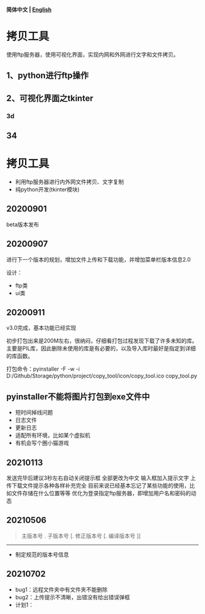 **简体中文 | [English](./readme_en.md)**<br>
# 拷贝工具
使用ftp服务器，使用可视化界面，实现内网和外网进行文字和文件拷贝。

## 1、python进行ftp操作

## 2、可视化界面之tkinter

### 3d

## 34


# 拷贝工具
- 利用ftp服务器进行内外网文件拷贝、文字复制
- 纯python开发(tkinter模块)

## 20200901
beta版本发布

## 20200907
进行下一个版本的规划，增加文件上传和下载功能，并增加菜单栏版本信息2.0

设计：
- ftp类
- ui类

## 20200911
v3.0完成，基本功能已经实现

初步打包出来是200M左右，很纳闷，仔细看打包过程发现下载了许多未知的库。
主要是PIL库，因此删除未使用的库是有必要的，以及导入库时最好是指定到详细的库函数。

打包命令：pyinstaller -F -w -i D:/Github/Storage/python/project/copy_tool/icon/copy_tool.ico copy_tool.py

## pyinstaller不能将图片打包到exe文件中
- 短时间掉线问题
- 日志文件
- 更新日志
- 适配所有环境，比如某个虚拟机
- 有机会写个圈小猫游戏

## 20210113
发送完毕后建议3秒左右自动关闭提示框
全部更改为中文
输入框加入提示文字
上传下载文件提示各种各样补充完全
目前来说已经基本忘记了某些功能的使用，比如文件存储在什么位置等等
优化为登录指定ftp服务器，即增加用户名和密码的动态

## 20210506
> 主版本号 . 子版本号 [. 修正版本号 [. 编译版本号 ]]

---

- 制定规范的版本号信息

## 20210702
- bug1：远程文件夹中有文件夹不能删除
- bug2：上传提示不清晰，出错没有给出错误弹框
- 计划1：



